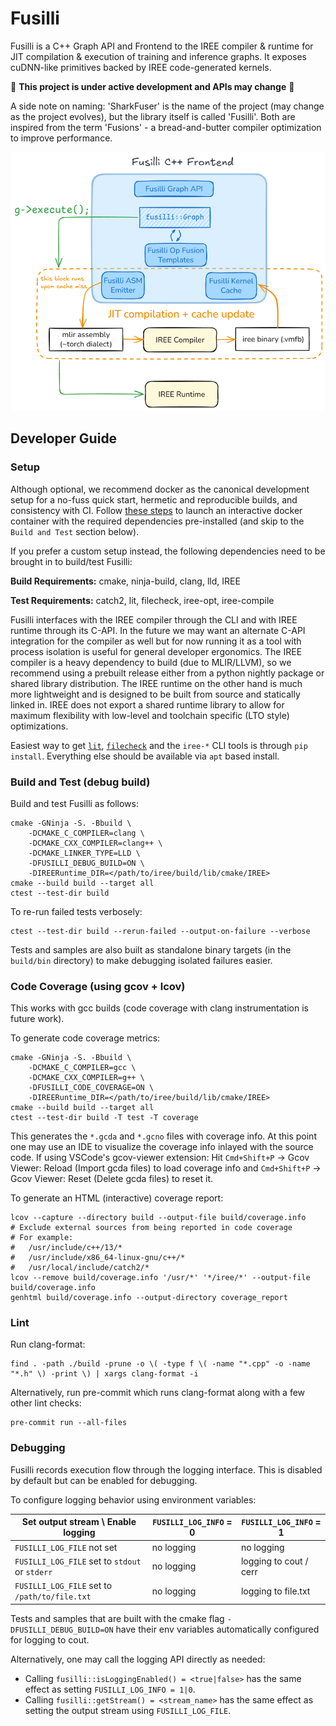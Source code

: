 # Fusilli

Fusilli is a C++ Graph API and Frontend to the IREE compiler & runtime for JIT compilation & execution of training and inference graphs. It exposes cuDNN-like primitives backed by IREE code-generated kernels.

:construction: **This project is under active development and APIs may change** :construction:

A side note on naming: 'SharkFuser' is the name of the project (may change as the project evolves), but the library itself is called 'Fusilli'. Both are inspired from the term 'Fusions' - a bread-and-butter compiler optimization to improve performance.

![Fusilli](docs/fusilli.png)

## Developer Guide

### Setup

Although optional, we recommend docker as the canonical development setup for a no-fuss quick start, hermetic and reproducible builds, and consistency with CI. Follow [these steps](https://github.com/sjain-stanford/docker.git) to launch an interactive docker container with the required dependencies pre-installed (and skip to the `Build and Test` section below).

If you prefer a custom setup instead, the following dependencies need to be brought in to build/test Fusilli:

**Build Requirements:** cmake, ninja-build, clang, lld, IREE

**Test Requirements:** catch2, lit, filecheck, iree-opt, iree-compile

Fusilli interfaces with the IREE compiler through the CLI and with IREE runtime through its C-API. In the future we may want an alternate C-API integration for the compiler as well but for now running it as a tool with process isolation is useful for general developer ergonomics. The IREE compiler is a heavy dependency to build (due to MLIR/LLVM), so we recommend using a prebuilt release either from a python nightly package or shared library distribution. The IREE runtime on the other hand is much more lightweight and is designed to be built from source and statically linked in. IREE does not export a shared runtime library to allow for maximum flexibility with low-level and toolchain specific (LTO style) optimizations.

Easiest way to get [`lit`](https://llvm.org/docs/CommandGuide/lit.html), [`filecheck`](https://github.com/AntonLydike/filecheck) and the `iree-*` CLI tools is through `pip install`. Everything else should be available via `apt` based install.

### Build and Test (debug build)

Build and test Fusilli as follows:
```shell
cmake -GNinja -S. -Bbuild \
    -DCMAKE_C_COMPILER=clang \
    -DCMAKE_CXX_COMPILER=clang++ \
    -DCMAKE_LINKER_TYPE=LLD \
    -DFUSILLI_DEBUG_BUILD=ON \
    -DIREERuntime_DIR=</path/to/iree/build/lib/cmake/IREE>
cmake --build build --target all
ctest --test-dir build
```

To re-run failed tests verbosely:
```shell
ctest --test-dir build --rerun-failed --output-on-failure --verbose
```

Tests and samples are also built as standalone binary targets (in the `build/bin` directory) to make debugging isolated failures easier.

### Code Coverage (using gcov + lcov)

This works with gcc builds (code coverage with clang instrumentation is future work).

To generate code coverage metrics:
```shell
cmake -GNinja -S. -Bbuild \
    -DCMAKE_C_COMPILER=gcc \
    -DCMAKE_CXX_COMPILER=g++ \
    -DFUSILLI_CODE_COVERAGE=ON \
    -DIREERuntime_DIR=</path/to/iree/build/lib/cmake/IREE>
cmake --build build --target all
ctest --test-dir build -T test -T coverage
```

This generates the `*.gcda` and `*.gcno` files with coverage info. At this point one may use an IDE to visualize the coverage info inlayed with the source code. If using VSCode's gcov-viewer extension: Hit `Cmd+Shift+P` -> Gcov Viewer: Reload (Import gcda files) to load coverage info and `Cmd+Shift+P` -> Gcov Viewer: Reset (Delete gcda files) to reset it.

To generate an HTML (interactive) coverage report:
```shell
lcov --capture --directory build --output-file build/coverage.info
# Exclude external sources from being reported in code coverage
# For example:
#   /usr/include/c++/13/*
#   /usr/include/x86_64-linux-gnu/c++/*
#   /usr/local/include/catch2/*
lcov --remove build/coverage.info '/usr/*' '*/iree/*' --output-file build/coverage.info
genhtml build/coverage.info --output-directory coverage_report
```

### Lint

Run clang-format:
```shell
find . -path ./build -prune -o \( -type f \( -name "*.cpp" -o -name "*.h" \) -print \) | xargs clang-format -i
```

Alternatively, run pre-commit which runs clang-format along with a few other lint checks:
```shell
pre-commit run --all-files
```

### Debugging

Fusilli records execution flow through the logging interface. This is disabled by default but can be enabled for debugging.

To configure logging behavior using environment variables:

|   Set output stream \ Enable logging            | `FUSILLI_LOG_INFO` = 0 | `FUSILLI_LOG_INFO` = 1
| ----------------------------------------------- | ---------------------- | ----------------------
| `FUSILLI_LOG_FILE` not set                      | no logging             | no logging
| `FUSILLI_LOG_FILE` set to `stdout` or `stderr`  | no logging             | logging to cout / cerr
| `FUSILLI_LOG_FILE` set to `/path/to/file.txt`   | no logging             | logging to file.txt

Tests and samples that are built with the cmake flag `-DFUSILLI_DEBUG_BUILD=ON` have their env variables automatically configured for logging to cout.

Alternatively, one may call the logging API directly as needed:
- Calling `fusilli::isLoggingEnabled() = <true|false>` has the same effect as setting `FUSILLI_LOG_INFO = 1|0`.
- Calling `fusilli::getStream() = <stream_name>` has the same effect as setting the output stream using `FUSILLI_LOG_FILE`.
